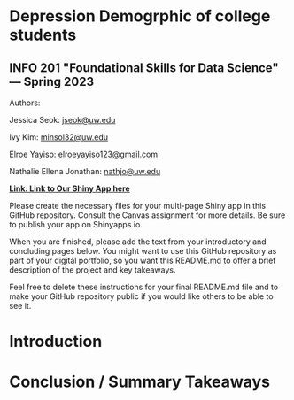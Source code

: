 # Depression Demogrphic of college students
## INFO 201 "Foundational Skills for Data Science" — Spring 2023

Authors: 

Jessica Seok: jseok@uw.edu

Ivy Kim: minsol32@uw.edu

Elroe Yayiso: elroeyayiso123@gmail.com

Nathalie Ellena Jonathan: nathjo@uw.edu

**[Link: Link to Our Shiny App here](https://minsol.shinyapps.io/final-project-BC-3/)**

Please create the necessary files for your multi-page Shiny app in this GitHub repository. Consult the Canvas assignment for more details. Be sure to publish your app on Shinyapps.io.

When you are finished, please add the text from your introductory and concluding pages below. You might want to use this GitHub repository as part of your digital portfolio, so you want this README.md to offer a brief description of the project and key takeaways.

Feel free to delete these instructions for your final README.md file and to make your GitHub repository public if you would like others to be able to see it. 

# Introduction



# Conclusion / Summary Takeaways

